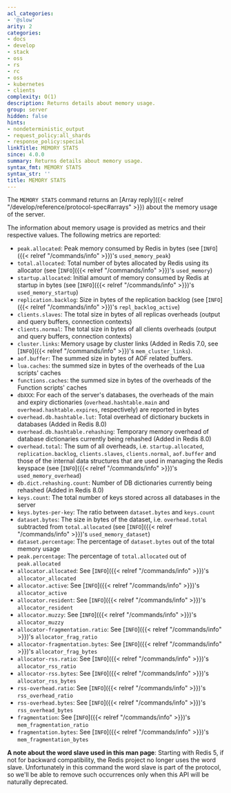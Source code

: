 ```yaml
---
acl_categories:
- '@slow'
arity: 2
categories:
- docs
- develop
- stack
- oss
- rs
- rc
- oss
- kubernetes
- clients
complexity: O(1)
description: Returns details about memory usage.
group: server
hidden: false
hints:
- nondeterministic_output
- request_policy:all_shards
- response_policy:special
linkTitle: MEMORY STATS
since: 4.0.0
summary: Returns details about memory usage.
syntax_fmt: MEMORY STATS
syntax_str: ''
title: MEMORY STATS
---
```

The `MEMORY STATS` command returns an [Array reply]({{< relref "/develop/reference/protocol-spec#arrays" >}}) about the memory usage of the
server.

The information about memory usage is provided as metrics and their respective
values. The following metrics are reported:

*   `peak.allocated`: Peak memory consumed by Redis in bytes (see [`INFO`]({{< relref "/commands/info" >}})'s
     `used_memory_peak`)
*   `total.allocated`: Total number of bytes allocated by Redis using its
     allocator (see [`INFO`]({{< relref "/commands/info" >}})'s `used_memory`)
*   `startup.allocated`: Initial amount of memory consumed by Redis at startup
     in bytes (see [`INFO`]({{< relref "/commands/info" >}})'s `used_memory_startup`)
*   `replication.backlog`: Size in bytes of the replication backlog (see
     [`INFO`]({{< relref "/commands/info" >}})'s `repl_backlog_active`)
*   `clients.slaves`: The total size in bytes of all replicas overheads (output
     and query buffers, connection contexts)
*   `clients.normal`: The total size in bytes of all clients overheads (output
     and query buffers, connection contexts)
*   `cluster.links`: Memory usage by cluster links (Added in Redis 7.0, see [`INFO`]({{< relref "/commands/info" >}})'s `mem_cluster_links`).
*   `aof.buffer`: The summed size in bytes of AOF related buffers.
*   `lua.caches`: the summed size in bytes of the overheads of the Lua scripts'
     caches
*   `functions.caches`: the summed size in bytes of the overheads of the Function scripts'
     caches
*   `dbXXX`: For each of the server's databases, the overheads of the main and
     expiry dictionaries (`overhead.hashtable.main` and
    `overhead.hashtable.expires`, respectively) are reported in bytes
*   `overhead.db.hashtable.lut`: Total overhead of dictionary buckets in databases (Added in Redis 8.0)
*   `overhead.db.hashtable.rehashing`: Temporary memory overhead of database dictionaries currently being rehashed (Added in Redis 8.0) 
*   `overhead.total`: The sum of all overheads, i.e. `startup.allocated`,
     `replication.backlog`, `clients.slaves`, `clients.normal`, `aof.buffer` and
     those of the internal data structures that are used in managing the
     Redis keyspace (see [`INFO`]({{< relref "/commands/info" >}})'s `used_memory_overhead`)
*   `db.dict.rehashing.count`: Number of DB dictionaries currently being rehashed (Added in Redis 8.0)
*   `keys.count`: The total number of keys stored across all databases in the
     server
*   `keys.bytes-per-key`: The ratio between `dataset.bytes` and `keys.count` 
*   `dataset.bytes`: The size in bytes of the dataset, i.e. `overhead.total`
     subtracted from `total.allocated` (see [`INFO`]({{< relref "/commands/info" >}})'s `used_memory_dataset`)
*   `dataset.percentage`: The percentage of `dataset.bytes` out of the total
     memory usage
*   `peak.percentage`: The percentage of `total.allocated` out of
     `peak.allocated`
*   `allocator.allocated`: See [`INFO`]({{< relref "/commands/info" >}})'s `allocator_allocated`
*   `allocator.active`: See [`INFO`]({{< relref "/commands/info" >}})'s `allocator_active`
*   `allocator.resident`: See [`INFO`]({{< relref "/commands/info" >}})'s `allocator_resident`
*   `allocator.muzzy`: See [`INFO`]({{< relref "/commands/info" >}})'s `allocator_muzzy`
*   `allocator-fragmentation.ratio`: See [`INFO`]({{< relref "/commands/info" >}})'s `allocator_frag_ratio`
*   `allocator-fragmentation.bytes`: See [`INFO`]({{< relref "/commands/info" >}})'s `allocator_frag_bytes`
*   `allocator-rss.ratio`: See [`INFO`]({{< relref "/commands/info" >}})'s `allocator_rss_ratio`
*   `allocator-rss.bytes`: See [`INFO`]({{< relref "/commands/info" >}})'s `allocator_rss_bytes`
*   `rss-overhead.ratio`: See [`INFO`]({{< relref "/commands/info" >}})'s `rss_overhead_ratio`
*   `rss-overhead.bytes`: See [`INFO`]({{< relref "/commands/info" >}})'s `rss_overhead_bytes`
*   `fragmentation`: See [`INFO`]({{< relref "/commands/info" >}})'s `mem_fragmentation_ratio`
*   `fragmentation.bytes`: See [`INFO`]({{< relref "/commands/info" >}})'s `mem_fragmentation_bytes`

**A note about the word slave used in this man page**: Starting with Redis 5, if not for backward compatibility, the Redis project no longer uses the word slave. Unfortunately in this command the word slave is part of the protocol, so we'll be able to remove such occurrences only when this API will be naturally deprecated.
